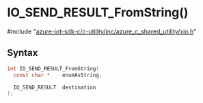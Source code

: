 # IO_SEND_RESULT_FromString()

\#include "[azure-iot-sdk-c/c-utility/inc/azure_c_shared_utility/xio.h](../iot-c-ref-xio-h.md)"  

## Syntax

```C
int IO_SEND_RESULT_FromString(
  const char *    enumAsString,

  IO_SEND_RESULT  destination
);
```

